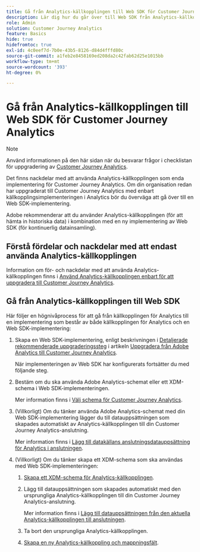 ```yaml
---
title: Gå från Analytics-källkopplingen till Web SDK för Customer Journey Analytics
description: Lär dig hur du går över till Web SDK från Analytics-källkopplingen när du uppgraderar till Customer Journey Analytics
role: Admin
solution: Customer Journey Analytics
feature: Basics
hide: true
hidefromtoc: true
exl-id: 4c0eef7d-7b0e-43b5-8126-d84d4fffd80c
source-git-commit: a1feb2e8458169ed208da2c42fab62d25e1015bb
workflow-type: tm+mt
source-wordcount: '393'
ht-degree: 0%

---
```


# Gå från Analytics-källkopplingen till Web SDK för Customer Journey Analytics

>[!NOTE]
> 
>Använd informationen på den här sidan när du besvarar frågor i checklistan för uppgradering av [Customer Journey Analytics](https://gigazelle.github.io/cja-ttv/).

Det finns nackdelar med att använda Analytics-källkopplingen som enda implementering för Customer Journey Analytics. Om din organisation redan har uppgraderat till Customer Journey Analytics med enbart källkopplingsimplementeringen i Analytics bör du överväga att gå över till en Web SDK-implementering.

Adobe rekommenderar att du använder Analytics-källkopplingen (för att hämta in historiska data) i kombination med en ny implementering av Web SDK (för kontinuerlig datainsamling).

## Förstå fördelar och nackdelar med att endast använda Analytics-källkopplingen

Information om för- och nackdelar med att använda Analytics-källkopplingen finns i [Använd Analytics-källkopplingen enbart för att uppgradera till Customer Journey Analytics](/help/getting-started/cja-upgrade/cja-upgrade-source-connector-exclusively.md).

## Gå från Analytics-källkopplingen till Web SDK

Här följer en högnivåprocess för att gå från källkopplingen för Analytics till en implementering som består av både källkopplingen för Analytics och en Web SDK-implementering:

1. Skapa en Web SDK-implementering, enligt beskrivningen i [Detaljerade rekommenderade uppgraderingssteg](/help/getting-started/cja-upgrade/cja-upgrade-recommendations.md#detailed-recommended-upgrade-steps) i artikeln [Uppgradera från Adobe Analytics till Customer Journey Analytics](/help/getting-started/cja-upgrade/cja-upgrade-recommendations.md).

   När implementeringen av Web SDK har konfigurerats fortsätter du med följande steg.

1. Bestäm om du ska använda Adobe Analytics-schemat eller ett XDM-schema i Web SDK-implementeringen.

   Mer information finns i [Välj schema för Customer Journey Analytics](/help/getting-started/cja-upgrade/cja-upgrade-schema-existing.md).

1. (Villkorligt) Om du tänker använda Adobe Analytics-schemat med din Web SDK-implementering lägger du till datauppsättningen som skapades automatiskt av Analytics-källkopplingen till din Customer Journey Analytics-anslutning.

   Mer information finns i [Lägg till datakällans anslutningsdatauppsättning för Analytics i anslutningen](/help/getting-started/cja-upgrade/cja-upgrade-source-connector-dataset.md).

1. (Villkorligt) Om du tänker skapa ett XDM-schema som ska användas med Web SDK-implementeringen:

   1. [Skapa ett XDM-schema för Analytics-källkopplingen](/help/getting-started/cja-upgrade/cja-upgrade-source-connector-schema.md).

   1. Lägg till datauppsättningen som skapades automatiskt med den ursprungliga Analytics-källkopplingen till din Customer Journey Analytics-anslutning.

      Mer information finns i [Lägg till datauppsättningen från den aktuella Analytics-källkopplingen till anslutningen](/help/getting-started/cja-upgrade/cja-upgrade-source-connector-dataset.md).

   1. Ta bort den ursprungliga Analytics-källkopplingen. <!-- need to add steps somewhere about how to do this -->

   1. [Skapa en ny Analytics-källkoppling och mappningsfält](/help/getting-started/cja-upgrade/cja-upgrade-source-connector.md).
